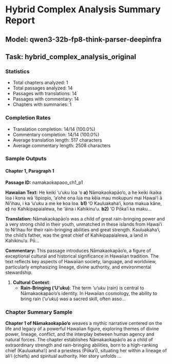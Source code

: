 # Hybrid Complex Analysis Summary Report
## Model: qwen3-32b-fp8-think-parser-deepinfra
## Task: hybrid_complex_analysis_original

### Statistics
- Total chapters analyzed: 1
- Total passages analyzed: 14
- Passages with translations: 14
- Passages with commentary: 14
- Chapters with summaries: 1

### Completion Rates
- Translation completion: 14/14 (100.0%)
- Commentary completion: 14/14 (100.0%)
- Average translation length: 517 characters
- Average commentary length: 2508 characters

### Sample Outputs

#### Chapter 1, Paragraph 1
**Passage ID:** namakaokapaoo_ch1_p1

**Hawaiian Text:**
He keiki ‘u‘uku loa ‘o **a)** Nāmakaokapāo‘o, a he  keiki ikaika loa i kona wā ‘ōpiopio, ‘a‘ohe ona lua  ma kēia mau mokupuni mai Hawai‘i ā Ni‘ihau, i ka  ‘u‘uku a me ke koa loa. **b1)** ‘O Kauluakaha‘i, kona   makua kāne, **c)** no Kahikipapaialewa, he ‘āina i  Kahikinu‘u. **b2)** ‘O Pōka‘ī ka maku...

**Translation:**
Nāmakaokapāo‘o was a child of great rain-bringing power and a very strong child in their youth, unmatched in these islands from Hawai‘i to Ni‘ihau for their rain-bringing abilities and great strength. Kauluakaha‘i, the child’s father, was the great chief of Kahikipapaialewa, a land in Kahikinu‘u. Pō...

**Commentary:**
This passage introduces Nāmakaokapāo‘o, a figure of exceptional cultural and historical significance in Hawaiian tradition. The text reflects key aspects of Hawaiian society, language, and worldview, particularly emphasizing lineage, divine authority, and environmental stewardship.

1. **Cultural Context**:  
   - **Rain-Bringing (‘U‘uku)**: The term *‘u‘uku* (rain) is central to Nāmakaokapāo‘o’s identity. In Hawaiian cosmology, the ability to bring rain (*‘u‘uku*) was a sacred skill, often asso...

### Chapter Summary Sample
**Chapter 1 of Nāmakaokapāo‘o** weaves a mythic narrative centered on the life and legacy of a powerful Hawaiian figure, exploring themes of divine power, lineage, conflict, and the interplay between human agency and natural forces. The chapter establishes Nāmakaokapāo‘o as a child of extraordinary strength and rain-bringing abilities, born to a high-ranking chief (Kauluakaha‘i) and a priestess (Pōka‘ī), situating her within a lineage of ali‘i (chiefs) and spiritual authority. Her story unfolds ...